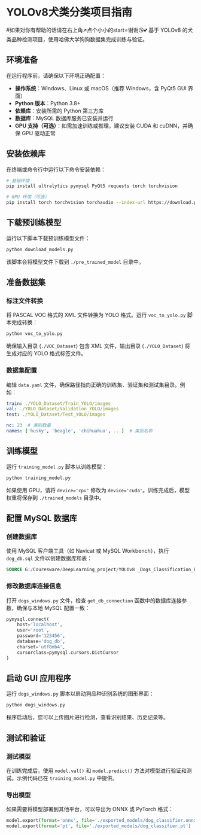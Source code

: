 

# YOLOv8犬类分类项目指南
#如果对你有帮助的话请在右上角↗️点个小小的start⭐谢谢😘💕
基于 YOLOv8 的犬类品种检测项目，使用哈佛大学狗狗数据集完成训练与验证。

## 环境准备

在运行程序前，请确保以下环境正确配置：

- **操作系统**：Windows、Linux 或 macOS（推荐 Windows，含 PyQt5 GUI 界面）
- **Python 版本**：Python 3.8+
- **依赖库**：安装所需的 Python 第三方库
- **数据库**：MySQL 数据库服务已安装并运行
- **GPU 支持（可选）**：如需加速训练或推理，建议安装 CUDA 和 cuDNN，并确保 GPU 驱动正常

## 安装依赖库

在终端或命令行中运行以下命令安装依赖：

```bash
# 基础环境
pip install ultralytics pymysql PyQt5 requests torch torchvision

# GPU 环境（可选）
pip install torch torchvision torchaudio --index-url https://download.pytorch.org/whl/cu124
```

## 下载预训练模型

运行以下脚本下载预训练模型文件：

```bash
python download_models.py
```

该脚本会将模型文件下载到 `./pre_trained_model` 目录中。

## 准备数据集

### 标注文件转换

将 PASCAL VOC 格式的 XML 文件转换为 YOLO 格式。运行 `voc_to_yolo.py` 脚本完成转换：

```bash
python voc_to_yolo.py
```

确保输入目录 (`./VOC_Dataset`) 包含 XML 文件，输出目录 (`./YOLO_Dataset`) 将生成对应的 YOLO 格式标签文件。

### 数据集配置

编辑 `data.yaml` 文件，确保路径指向正确的训练集、验证集和测试集目录。例如：

```yaml
train: ./YOLO_Dataset/Train_YOLO/images
val: ./YOLO_Dataset/Validation_YOLO/images
test: ./YOLO_Dataset/Test_YOLO/images

nc: 23  # 类别数量
names: ['husky', 'beagle', 'chihuahua', ...]  # 类别名称
```

## 训练模型

运行 `training_model.py` 脚本以训练模型：

```bash
python training_model.py
```

如果使用 GPU，请将 `device='cpu'` 修改为 `device='cuda'`。训练完成后，模型权重将保存到 `./trained_models` 目录中。

## 配置 MySQL 数据库

### 创建数据库

使用 MySQL 客户端工具（如 Navicat 或 MySQL Workbench），执行 `dog_db.sql` 文件以创建数据库和表：

```sql
SOURCE G:/Couresware/DeepLearning_project/YOLOv8 _Dogs_Classification_Project/YOLOv8 _Dogs_classification/dog_db.sql;
```

### 修改数据库连接信息

打开 `dogs_windows.py` 文件，检查 `get_db_connection` 函数中的数据库连接参数，确保与本地 MySQL 配置一致：

```python
pymysql.connect(
    host='localhost',
    user='root',
    password='123456',
    database='dog_db',
    charset='utf8mb4',
    cursorclass=pymysql.cursors.DictCursor
)
```

## 启动 GUI 应用程序

运行 `dogs_windows.py` 脚本以启动狗品种识别系统的图形界面：

```bash
python dogs_windows.py
```

程序启动后，您可以上传图片进行检测，查看识别结果、历史记录等。

## 测试和验证

### 测试模型

在训练完成后，使用 `model.val()` 和 `model.predict()` 方法对模型进行验证和测试。示例代码已在 `training_model.py` 中提供。

### 导出模型

如果需要将模型部署到其他平台，可以导出为 ONNX 或 PyTorch 格式：

```python
model.export(format='onnx', file='./exported_models/dog_classifier.onnx')
model.export(format='pt', file='./exported_models/dog_classifier.pt')
```
